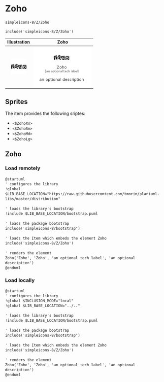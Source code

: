 # Zoho


```text
simpleicons-8/Z/Zoho
```

```text
include('simpleicons-8/Z/Zoho')
```



| Illustration | Zoho |
| :---: | :---: |
| ![illustration for Illustration](../../simpleicons-8/Z/Zoho.png) | ![illustration for Zoho](../../simpleicons-8/Z/Zoho.Local.png) |



## Sprites
The item provides the following sriptes:

- `<$ZohoXs>`
- `<$ZohoSm>`
- `<$ZohoMd>`
- `<$ZohoLg>`





## Zoho

### Load remotely
```plantuml
@startuml
' configures the library
!global $LIB_BASE_LOCATION="https://raw.githubusercontent.com/tmorin/plantuml-libs/master/distribution"

' loads the library's bootstrap
!include $LIB_BASE_LOCATION/bootstrap.puml

' loads the package bootstrap
include('simpleicons-8/bootstrap')

' loads the Item which embeds the element Zoho
include('simpleicons-8/Z/Zoho')

' renders the element
Zoho('Zoho', 'Zoho', 'an optional tech label', 'an optional description')
@enduml
```

### Load locally
```plantuml
@startuml
' configures the library
!global $INCLUSION_MODE="local"
!global $LIB_BASE_LOCATION="../.."

' loads the library's bootstrap
!include $LIB_BASE_LOCATION/bootstrap.puml

' loads the package bootstrap
include('simpleicons-8/bootstrap')

' loads the Item which embeds the element Zoho
include('simpleicons-8/Z/Zoho')

' renders the element
Zoho('Zoho', 'Zoho', 'an optional tech label', 'an optional description')
@enduml
```

